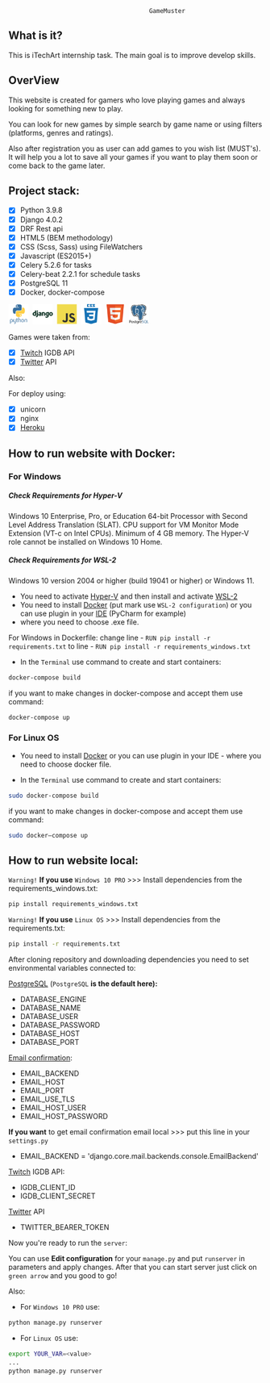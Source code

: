                                            GameMuster
                                           
What is it?
-----------

This is iTechArt internship task.
The main goal is to improve develop skills.

OverView
------------------

This website is created for gamers who love playing games and always looking 
for something new to play.

You can look for new games by simple search by game name or 
using filters (platforms, genres and ratings). 

Also after registration you as user can add games to you wish list (MUST's).
It will help you a lot to save all your games if you want to play them soon or 
come back to the game later.

Project stack:
-------------

- [x] Python 3.9.8
- [x] Django 4.0.2
- [x] DRF Rest api
- [x] HTML5 (BEM methodology)
- [x] CSS (Scss, Sass) using FileWatchers
- [x] Javascript (ES2015+)
- [x] Celery 5.2.6 for tasks
- [x] Celery-beat 2.2.1 for schedule tasks
- [x] PostgreSQL 11
- [x] Docker, docker-compose

<div>
    <img src="https://github.com/devicons/devicon/blob/master/icons/python/python-original-wordmark.svg"  title="Python" alt="Python" width="40" height="40"/>&nbsp;
    <img src="https://github.com/devicons/devicon/blob/master/icons/django/django-plain-wordmark.svg"  title="Django" alt="Django" width="40" height="40"/>&nbsp;
    <img src="https://github.com/devicons/devicon/blob/master/icons/javascript/javascript-original.svg" title="JavaScript" alt="JavaScript" width="40" height="40"/>&nbsp;
    <img src="https://github.com/devicons/devicon/blob/master/icons/css3/css3-plain-wordmark.svg"  title="CSS3" alt="CSS" width="40" height="40"/>&nbsp;
    <img src="https://github.com/devicons/devicon/blob/master/icons/html5/html5-original.svg" title="HTML5" alt="HTML" width="40" height="40"/>&nbsp;
    <img src="https://github.com/devicons/devicon/blob/master/icons/postgresql/postgresql-original-wordmark.svg"  title="Postgresql" alt="Postgresql" width="40" height="40"/>&nbsp;
</div>

Games were taken from:

- [x] [Twitch](https://www.igdb.com/api) IGDB API
- [x] [Twitter](https://developer.twitter.com/en/docs) API

Also:

For deploy using:
- [x] unicorn
- [x] nginx
- [x] [Heroku](https://www.heroku.com/)

How to run website with Docker:
-------------

### For Windows

##### Check Requirements for Hyper-V
Windows 10 Enterprise, Pro, or Education
64-bit Processor with Second Level Address Translation (SLAT).
CPU support for VM Monitor Mode Extension (VT-c on Intel CPUs).
Minimum of 4 GB memory.
The Hyper-V role cannot be installed on Windows 10 Home.

##### Check Requirements for WSL-2
Windows 10 version 2004 or higher (build 19041 or higher) or Windows 11.

- You need to activate [Hyper-V](https://docs.microsoft.com/en-us/virtualization/hyper-v-on-windows/quick-start/enable-hyper-v) 
and then install and activate [WSL-2](https://docs.microsoft.com/ru-ru/windows/wsl/install)
- You need to install [Docker](https://www.docker.com/products/docker-desktop/) (put mark use `WSL-2 configuration`)
or you can use plugin in your [IDE](https://blog.jetbrains.com/pycharm/2017/08/using-docker-compose-on-windows-in-pycharm/) (PyCharm for example)
- where you need to choose .exe file.

For Windows in Dockerfile:
change line - `RUN pip install -r requirements.txt`
to line - `RUN pip install -r requirements_windows.txt`

- In the `Terminal` use command to create and start containers:
```sh
docker-compose build
```
if you want to make changes in docker-compose and accept them use command:
```sh
docker-compose up
```

### For Linux OS

- You need to install [Docker](https://www.docker.com/products/docker-desktop/)
or you can use plugin in your IDE - where you need to choose docker file.

- In the `Terminal` use command to create and start containers:
```sh
sudo docker-compose build
```
if you want to make changes in docker-compose and accept them use command:
```sh
sudo docker–compose up
```

How to run website local:
-------------

`Warning!`
**If you use** `Windows 10 PRO` >>>
Install dependencies from the requirements_windows.txt:
```sh
pip install requirements_windows.txt
```
`Warning!`
**If you use** `Linux OS` >>>
Install dependencies from the requirements.txt:
```sh
pip install -r requirements.txt
```

After cloning repository and downloading dependencies 
you need to set environmental variables connected to:

[PostgreSQL](https://docs.djangoproject.com/en/3.2/ref/settings/#databases) 
(`PostgreSQL` **is the default here):**
- DATABASE_ENGINE
- DATABASE_NAME
- DATABASE_USER
- DATABASE_PASSWORD
- DATABASE_HOST
- DATABASE_PORT

[Email confirmation](https://docs.djangoproject.com/en/3.2/topics/email/#send-mail):
- EMAIL_BACKEND
- EMAIL_HOST 
- EMAIL_PORT 
- EMAIL_USE_TLS
- EMAIL_HOST_USER 
- EMAIL_HOST_PASSWORD

**If you want** to get email confirmation email local >>>
put this line in your `settings.py`

- EMAIL_BACKEND = 'django.core.mail.backends.console.EmailBackend'


[Twitch](https://www.igdb.com/api) IGDB API:

- IGDB_CLIENT_ID
- IGDB_CLIENT_SECRET

[Twitter](https://developer.twitter.com/en/docs) API

- TWITTER_BEARER_TOKEN

Now you're ready to run the `server`:

You can use **Edit configuration** for your `manage.py` and 
put `runserver` in parameters and apply changes.
After that you can start server just click on `green arrow` and you good to go!

Also:
- For `Windows 10 PRO` use:

```sh
python manage.py runserver
```

- For `Linux OS` use:

```sh
export YOUR_VAR=<value>
...
python manage.py runserver
```
